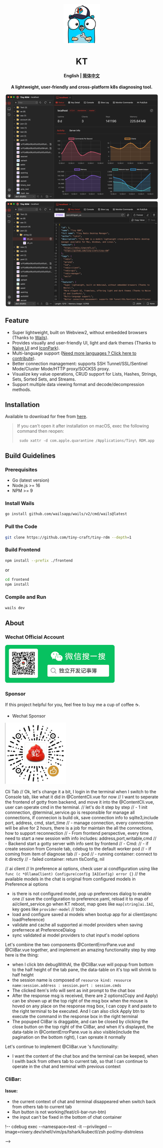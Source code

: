 <div align="center">
<a href="https://github.com/tiny-craft/tiny-rdm/"><img src="build/appicon.png" width="120"/></a>
</div>
<h1 align="center">KT</h1>
<h4 align="center"><strong>English</strong> | <a href="https://github.com/tiny-craft/tiny-rdm/blob/main/README_zh.md">
简体中文</a></h4>
<div align="center">

<strong>A lightweight, user-friendly and cross-platform k8s diagnosing tool.</strong>

</div>

<picture>
 <source media="(prefers-color-scheme: dark)" srcset="screenshots/dark_en.png">
 <source media="(prefers-color-scheme: light)" srcset="screenshots/light_en.png">
 <img alt="screenshot" src="screenshots/dark_en.png">
</picture>

<picture>
 <source media="(prefers-color-scheme: dark)" srcset="screenshots/dark_en2.png">
 <source media="(prefers-color-scheme: light)" srcset="screenshots/light_en2.png">
 <img alt="screenshot" src="screenshots/dark_en2.png">
</picture>

## Feature

- Super lightweight, built on Webview2, without embedded browsers (Thanks
  to [Wails](https://github.com/wailsapp/wails)).
- Provides visually and user-friendly UI, light and dark themes (Thanks to [Naive UI](https://github.com/tusen-ai/naive-ui)
  and [IconPark](https://iconpark.oceanengine.com)).
- Multi-language support ([Need more languages ? Click here to contribute](.github/CONTRIBUTING.md)).
- Better connection management: supports SSH Tunnel/SSL/Sentinel Mode/Cluster Mode/HTTP proxy/SOCKS5 proxy.
- Visualize key value operations, CRUD support for Lists, Hashes, Strings, Sets, Sorted Sets, and Streams.
- Support multiple data viewing format and decode/decompression methods.

## Installation

Available to download for free from [here](https://github.com/tiny-craft/tiny-rdm/releases).

> If you can't open it after installation on macOS, exec the following command then reopen:
>
> ```shell
>  sudo xattr -d com.apple.quarantine /Applications/Tiny\ RDM.app
> ```

## Build Guidelines

### Prerequisites

- Go (latest version)
- Node.js >= 16
- NPM >= 9

### Install Wails

```bash
go install github.com/wailsapp/wails/v2/cmd/wails@latest
```

### Pull the Code

```bash
git clone https://github.com/tiny-craft/tiny-rdm --depth=1
```

### Build Frontend

```bash
npm install --prefix ./frontend
```

or

```bash
cd frontend
npm install
```

### Compile and Run

```bash
wails dev
```

## About

### Wechat Official Account

<img src="docs/images/wechat_official.png" alt="wechat" width="360" />

### Sponsor

If this project helpful for you, feel free to buy me a cup of coffee ☕️.

- Wechat Sponsor

<img src="docs/images/wechat_sponsor.jpg" alt="wechat" width="200" />

Cli Tab
// Ok, let's change it a bit, I login in the terminal when I switch to the Console tab, like what it did in @ContentCli.vue for now
// I want to seperate the frontend of gotty from backend, and move it into the @ContentCli.vue, user can operate cmd in the terminal.
// let's do it step by step
// - 1 init connnection, @terminal_service.go is responsible for manage all connections, if connecion is build ok, save connection info to sqilte3,include port, address, cmd, start_time
// - manage connection, every connnection will be alive for 2 hours, there is a job for maintain the all the connections, how to support reconnection
// - From frontend perspective, every time need to start a new session with info includes: address,port,writable,cmd
// - Backend start a gotty server with info sent by frontend
// - Cmd:
// - if create session from Console tab, cdebug to the default worker pod
// - if coming from item of diagnose tab
// - pod
// - running container: connect to it directly
// - failed container: return tlsConfig, nil

// ai client
// In preference ai options, check user ai condfiguration using like `func (c *OllamaClient) Configure(config IAIConfig) error {}`
// the available models in the chat is original from configured models in Preference ai options

- is there is not configured model, pop up preferences dialog to enable one
// save the configuration to preference.yaml, reload it to map of ai/client_service.go when KT reboot, map goes like `map[string]ai.IAI`, key goes like `provider-model`
//
todo:
- load and configure saved ai models when bootup app for ai client(async loadPreference)
- validate and cache all supported ai model providers when saving prefernece at PreferenceDialog
- sync validated ai model providers to chat input's model options


Let's combine the two components @ContentErrorPane.vue and @CliBar.vue together, and implement an amazing functionality step by step here is the thing:
- when I click btn debugWithAI, the @CliBar.vue will popup from bottom to the half height of the tab pane, the data-table on it's top will shrink to half height
- the session name is composed of `resource kind: resource name:session.address : session.port : session.cmds`
- The clicked item's info will sent as init prompt to the chat box
- After the response msg is received, there are 2 options(Copy and Apply) can be shown up at the top right of the msg box when the mouse is hoved on any place on the response msg box, I can copy it and paste to the right terminal to be executed. And I can also click Apply btn to execute the command in the response box in the right terminal
- The popuped CliBar is draggable, and can be closed by clicking the close button on the top right of the CliBar, and when it's displayed, the data-table in @ContentErrorPane.vue is also visible(include the pagination on the bottom right), I can opreate it normally

Let's continue to implement @CliBar.vue 's functionality:
- I want the content of the chat box and the terminal can be keeped, when I swith back from others tab to current tab, so that I can continue to operate in the chat and terminal with previous context


### CliBar:

#### Issue:
- the current context of chat and terminal disappeared when switch back from others tab to current tab
- Run button is not working(feat/cli-bar-run-btn)
- the input can't be fixed in the bottom of chat container 


!-- 
cdebug exec --namespace=test -it --privileged --image=nixery.dev/shell/vim/ps/tshark/kubectl/zsh pod/my-distroless

-->
